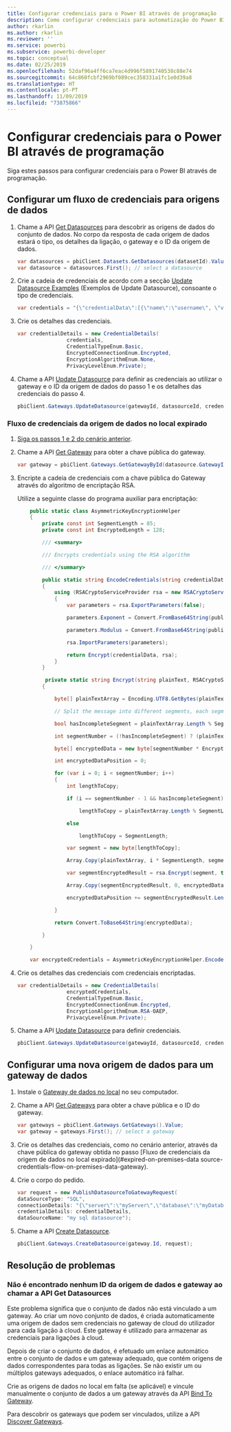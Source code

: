 ```yaml
---
title: Configurar credenciais para o Power BI através de programação
description: Como configurar credenciais para automatização do Power BI através de programação
author: rkarlin
ms.author: rkarlin
ms.reviewer: ''
ms.service: powerbi
ms.subservice: powerbi-developer
ms.topic: conceptual
ms.date: 02/25/2019
ms.openlocfilehash: 52daf96a4ff6ca7eac4d996f5891740538c88e74
ms.sourcegitcommit: 64c860fcbf2969bf089cec358331a1fc1e0d39a8
ms.translationtype: HT
ms.contentlocale: pt-PT
ms.lasthandoff: 11/09/2019
ms.locfileid: "73875866"
---
```

# <a name="configure-credentials-programmatically-for-power-bi"></a>Configurar credenciais para o Power BI através de programação

Siga estes passos para configurar credenciais para o Power BI através de programação.

## <a name="configure-a-credential-flow-for-data-sources"></a>Configurar um fluxo de credenciais para origens de dados

1. Chame a API [Get Datasources](https://docs.microsoft.com/rest/api/power-bi/datasets/getdatasourcesingroup) para descobrir as origens de dados do conjunto de dados. No corpo da resposta de cada origem de dados estará o tipo, os detalhes da ligação, o gateway e o ID da origem de dados.

    ```csharp
    var datasources = pbiClient.Datasets.GetDatasources(datasetId).Value;
    var datasource = datasources.First(); // select a datasource
    ```

2. Crie a cadeia de credenciais de acordo com a secção [Update Datasource Examples](https://docs.microsoft.com/rest/api/power-bi/gateways/updatedatasource) (Exemplos de Update Datasource), consoante o tipo de credenciais.

    ```csharp
    var credentials = "{\"credentialData\":[{\"name\":\"username\", \"value\":\"john\"},{\"name\":\"password\", \"value\":\"*****\"}]}";
    ```

3. Crie os detalhes das credenciais.

    ```csharp
    var credentialDetails = new CredentialDetails(
                    credentials,
                    CredentialTypeEnum.Basic,
                    EncryptedConnectionEnum.Encrypted,
                    EncryptionAlgorithmEnum.None,
                    PrivacyLevelEnum.Private);
    ```

4. Chame a API [Update Datasource](https://docs.microsoft.com/rest/api/power-bi/gateways/updatedatasource) para definir as credenciais ao utilizar o gateway e o ID da origem de dados do passo 1 e os detalhes das credenciais do passo 4.

    ```csharp
    pbiClient.Gateways.UpdateDatasource(gatewayId, datasourceId, credentialDetails);
    ```

### <a name="expired-on-premises-data-source-credentials-flow"></a>Fluxo de credenciais da origem de dados no local expirado

1. [Siga os passos 1 e 2 do cenário anterior](#configure-a-credential-flow-for-data-sources).

2. Chame a API [Get Gateway](https://docs.microsoft.com/rest/api/power-bi/gateways/getgateways) para obter a chave pública do gateway.

    ```csharp
    var gateway = pbiClient.Gateways.GetGatewayById(datasource.GatewayId);
    ```

3. Encripte a cadeia de credenciais com a chave pública do Gateway através do algoritmo de encriptação RSA.

    Utilize a seguinte classe do programa auxiliar para encriptação:

    ```csharp
        public static class AsymmetricKeyEncryptionHelper
        {
            private const int SegmentLength = 85;
            private const int EncryptedLength = 128;

            /// <summary>

            /// Encrypts credentials using the RSA algorithm

            /// </summary>

            public static string EncodeCredentials(string credentialData, string publicKeyExponent, string publicKeyModulus)
            {
                using (RSACryptoServiceProvider rsa = new RSACryptoServiceProvider(EncryptedLength * 8))
                {
                    var parameters = rsa.ExportParameters(false);

                    parameters.Exponent = Convert.FromBase64String(publicKeyExponent);

                    parameters.Modulus = Convert.FromBase64String(publicKeyModulus);

                    rsa.ImportParameters(parameters);

                    return Encrypt(credentialData, rsa);
                }
            }

             private static string Encrypt(string plainText, RSACryptoServiceProvider rsa)
            {

                byte[] plainTextArray = Encoding.UTF8.GetBytes(plainText);

                // Split the message into different segments, each segment's length is 85. So, the result may be 85,85,85,20. 

                bool hasIncompleteSegment = plainTextArray.Length % SegmentLength != 0; 

                int segmentNumber = (!hasIncompleteSegment) ? (plainTextArray.Length / SegmentLength) : ((plainTextArray.Length SegmentLength) + 1);

                byte[] encryptedData = new byte[segmentNumber * EncryptedLength];

                int encryptedDataPosition = 0;

                for (var i = 0; i < segmentNumber; i++)
                {
                    int lengthToCopy;

                    if (i == segmentNumber - 1 && hasIncompleteSegment)

                        lengthToCopy = plainTextArray.Length % SegmentLength;

                    else

                        lengthToCopy = SegmentLength;

                    var segment = new byte[lengthToCopy];

                    Array.Copy(plainTextArray, i * SegmentLength, segment, 0, lengthToCopy);

                    var segmentEncryptedResult = rsa.Encrypt(segment, true);

                    Array.Copy(segmentEncryptedResult, 0, encryptedData, encryptedDataPosition, segmentEncryptedResult.Length);

                    encryptedDataPosition += segmentEncryptedResult.Length;

                }

                return Convert.ToBase64String(encryptedData);

            }

        }

        var encryptedCredentials = AsymmetricKeyEncryptionHelper.EncodeCredentials(credentials);
    ```

4. Crie os detalhes das credenciais com credenciais encriptadas.

    ```csharp
    var credentialDetails = new CredentialDetails(
                    encryptedCredentials,
                    CredentialTypeEnum.Basic,
                    EncryptedConnectionEnum.Encrypted,
                    EncryptionAlgorithmEnum.RSA-OAEP,
                    PrivacyLevelEnum.Private);
    ```

5. Chame a API [Update Datasource](https://docs.microsoft.com/rest/api/power-bi/gateways/updatedatasource) para definir credenciais.

    ```csharp
    pbiClient.Gateways.UpdateDatasource(gatewayId, datasourceId, credentialDetails);
    ```

## <a name="configure-a-new-data-source-for-a-data-gateway"></a>Configurar uma nova origem de dados para um gateway de dados

1. Instale o [Gateway de dados no local](https://powerbi.microsoft.com/gateway/) no seu computador.

2. Chame a API [Get Gateways](https://docs.microsoft.com/rest/api/power-bi/gateways/getgateways) para obter a chave pública e o ID do gateway.

    ```csharp
    var gateways = pbiClient.Gateways.GetGateways().Value;
    var gateway = gateways.First(); // select a gateway
    ```

3. Crie os detalhes das credenciais, como no cenário anterior, através da chave pública do gateway obtida no passo [Fluxo de credenciais da origem de dados no local expirado](#expired-on-premises-data source-credentials-flow-on-premises-data-gateway).

4. Crie o corpo do pedido.

    ```csharp
    var request = new PublishDatasourceToGatewayRequest(
    dataSourceType: "SQL",
    connectionDetails: "{\"server\":\"myServer\",\"database\":\"myDatabase\"}",
    credentialDetails: credentialDetails,
    dataSourceName: "my sql datasource");
    ```

5. Chame a API [Create Datasource](https://docs.microsoft.com/rest/api/power-bi/gateways/createdatasource).

    ```csharp
    pbiClient.Gateways.CreateDatasource(gateway.Id, request);
    ```

## <a name="troubleshooting"></a>Resolução de problemas

### <a name="no-gateway-and-data-source-id-found-when-calling-get-data-sources"></a>Não é encontrado nenhum ID da origem de dados e gateway ao chamar a API Get Datasources

Este problema significa que o conjunto de dados não está vinculado a um gateway. Ao criar um novo conjunto de dados, é criada automaticamente uma origem de dados sem credenciais no gateway de cloud do utilizador para cada ligação à cloud. Este gateway é utilizado para armazenar as credenciais para ligações à cloud.

Depois de criar o conjunto de dados, é efetuado um enlace automático entre o conjunto de dados e um gateway adequado, que contém origens de dados correspondentes para todas as ligações. Se não existir um ou múltiplos gateways adequados, o enlace automático irá falhar.

Crie as origens de dados no local em falta (se aplicável) e vincule manualmente o conjunto de dados a um gateway através da API [Bind To Gateway](https://docs.microsoft.com/rest/api/power-bi/datasets/bindtogateway).

Para descobrir os gateways que podem ser vinculados, utilize a API [Discover Gateways](https://docs.microsoft.com/rest/api/power-bi/datasets/discovergateways).
